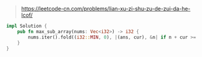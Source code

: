 > https://leetcode-cn.com/problems/lian-xu-zi-shu-zu-de-zui-da-he-lcof/

``` rust
impl Solution {
    pub fn max_sub_array(nums: Vec<i32>) -> i32 {
        nums.iter().fold((i32::MIN, 0), |(ans, cur), &n| if n + cur >= 0 {(ans.max(n + cur), n + cur)} else {(ans.max(n), 0)}).0
    }
}
```